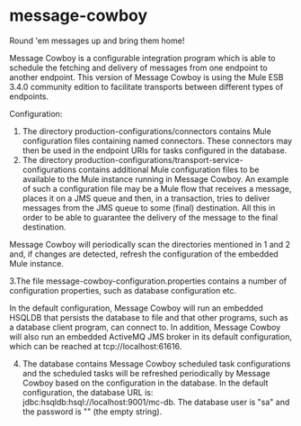 message-cowboy
==============

Round 'em messages up and bring them home!

Message Cowboy is a configurable integration program which is able to schedule the fetching and delivery of messages from one endpoint to another endpoint.
This version of Message Cowboy is using the Mule ESB 3.4.0 community edition to facilitate transports between different types of endpoints.

Configuration:
1. The directory production-configurations/connectors contains Mule configuration files containing named connectors. These connectors may then be used in the endpoint URIs for tasks configured in the database.
2. The directory production-configurations/transport-service-configurations contains additional Mule configuration files to be available to the Mule instance running in Message Cowboy. 
An example of such a configuration file may be a Mule flow that receives a message, places it on a JMS queue and then, in a transaction, tries to deliver messages from the JMS queue to some (final) destination. All this in order to be able to guarantee the delivery of the message to the final destination.

Message Cowboy will periodically scan the directories mentioned in 1 and 2 and, if changes are detected, refresh the configuration of the embedded Mule instance.

3.The file message-cowboy-configuration.properties contains a number of configuration properties, such as database configuration etc.

In the default configuration, Message Cowboy will run an embedded HSQLDB that persists the database to file and that other programs, such as a database client program, can connect to. 
In addition, Message Cowboy will also run an embedded ActiveMQ JMS broker in its default configuration, which can be reached at tcp://localhost:61616.

4. The database contains Message Cowboy scheduled task configurations and the scheduled tasks will be refreshed periodically by Message Cowboy based on the configuration in the database.
In the default configuration, the database URL is: jdbc:hsqldb:hsql://localhost:9001/mc-db. The database user is "sa" and the password is "" (the empty string).
